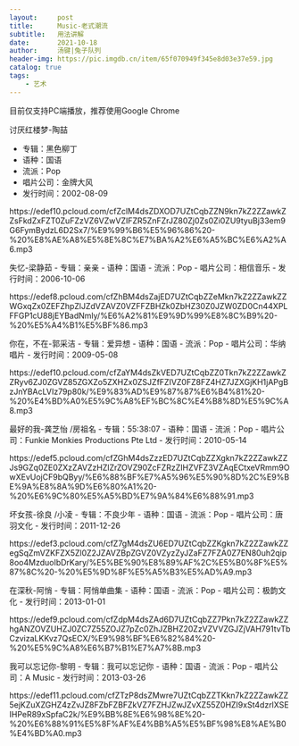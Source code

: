 ```yaml
---
layout:     post
title:      Music-老式潮流
subtitle:   用法讲解
date:       2021-10-18
author:     汤键|兔子队列
header-img: https://pic.imgdb.cn/item/65f070949f345e8d03e37e59.jpg
catalog: true
tags:
    - 艺术
---
```


目前仅支持PC端播放，推荐使用Google Chrome

讨厌红楼梦-陶喆
- 专辑：黑色柳丁
- 语种：国语
- 流派：Pop
- 唱片公司：金牌大风
- 发行时间：2002-08-09
<p>https://edef10.pcloud.com/cfZclM4dsZDXOD7UZtCqbZZN9kn7kZ2ZZawkZZsFkdZxFZT0ZuFZzVZ6VZwVZIFZR5ZnFZrJZ80Zj0Zs0Zi0ZU9tyuBj33em9G6FymBydzL6D2Sx7/%E9%99%B6%E5%96%86%20-%20%E8%AE%A8%E5%8E%8C%E7%BA%A2%E6%A5%BC%E6%A2%A6.mp3</p>
失忆-梁静茹
- 专辑：亲亲
- 语种：国语
- 流派：Pop
- 唱片公司：相信音乐
- 发行时间：2006-10-06
<p>https://edef8.pcloud.com/cfZhBM4dsZajED7UZtCqbZZeMkn7kZ2ZZawkZZWGxqZx0ZEFZhpZlJZdVZAVZ0VZFFZBHZk0ZbHZ30Z0JZW0ZD0Cn44XPLFFGP1cU88jEYBadNmly/%E6%A2%81%E9%9D%99%E8%8C%B9%20-%20%E5%A4%B1%E5%BF%86.mp3</p>
你在，不在-郭采洁
- 专辑：爱异想
- 语种：国语
- 流派：Pop
- 唱片公司：华纳唱片
- 发行时间：2009-05-08
<p>https://edef10.pcloud.com/cfZaYM4dsZkVED7UZtCqbZZ0Tkn7kZ2ZZawkZZRyv6ZJ0ZGVZ85ZGXZo5ZXHZx0ZSJZfFZIVZ0FZ8FZ4HZ7JZXGjKH1jAPgBzJnYBAcLVIz79p80k/%E9%83%AD%E9%87%87%E6%B4%81%20-%20%E4%BD%A0%E5%9C%A8%EF%BC%8C%E4%B8%8D%E5%9C%A8.mp3</p>
最好的我-龚芝怡 /房祖名
- 专辑：55:38:07
- 语种：国语
- 流派：Pop
- 唱片公司：Funkie Monkies Productions Pte Ltd
- 发行时间：2010-05-14
<p>https://edef5.pcloud.com/cfZGhM4dsZzzED7UZtCqbZZXgkn7kZ2ZZawkZZJs9GZq0ZE0ZXzZAVZzHZlZrZOVZ90ZcFZRzZIHZVFZ3VZAqECtxeVRmm9OwXEvUojCF9bQByy/%E6%88%BF%E7%A5%96%E5%90%8D%2C%E9%BE%9A%E8%8A%9D%E6%80%A1%20-%20%E6%9C%80%E5%A5%BD%E7%9A%84%E6%88%91.mp3</p>
坏女孩-徐良 /小凌
- 专辑：不良少年
- 语种：国语
- 流派：Pop
- 唱片公司：唐羽文化
- 发行时间：2011-12-26
<p>https://edef3.pcloud.com/cfZ7gM4dsZU6ED7UZtCqbZZKgkn7kZ2ZZawkZZegSqZmVZKFZX5Zl0Z2JZAVZBpZGVZ0VZyzZyJZaFZ7FZA0Z7EN80uh2qip8oo4MzduoIbDrKary/%E5%BE%90%E8%89%AF%2C%E5%B0%8F%E5%87%8C%20-%20%E5%9D%8F%E5%A5%B3%E5%AD%A9.mp3</p>
在深秋-阿悄
- 专辑：阿悄单曲集
- 语种：国语
- 流派：Pop
- 唱片公司：极韵文化
- 发行时间：2013-01-01
<p>https://edef9.pcloud.com/cfZdpM4dsZAd6D7UZtCqbZZ7Pkn7kZ2ZZawkZZhgANZOVZUHZJ0ZC7Z55ZOJZ7pZc0ZhJZBHZ20ZzVZVVZGJZjVAH791tvTbCzvizaLKKvz7QsECX/%E9%98%BF%E6%82%84%20-%20%E5%9C%A8%E6%B7%B1%E7%A7%8B.mp3</p>
我可以忘记你-黎明
- 专辑：我可以忘记你
- 语种：国语
- 流派：Pop
- 唱片公司：A Music
- 发行时间：2013-03-26
<p>https://edef11.pcloud.com/cfZTzP8dsZMwre7UZtCqbZZTKkn7kZ2ZZawkZZ5ejKZuXZGHZ4zZvJZ8FZbFZBFZkVZ7FZHJZwJZvXZ55Z0HZI9xSt4dzrlXSEIHPeR89xSpfaC2k/%E9%BB%8E%E6%98%8E%20-%20%E6%88%91%E5%8F%AF%E4%BB%A5%E5%BF%98%E8%AE%B0%E4%BD%A0.mp3</p>